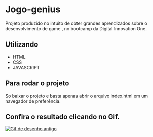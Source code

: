 # Jogo-genius

Projeto produzido no intuito de obter grandes aprendizados sobre o desenvolvimento de game  , no bootcamp da  Digital Innovation One.

## Utilizando 

- HTML
- CSS
- JAVASCRIPT


## Para rodar o projeto

So baixar o projeto e basta apenas abrir o arquivo index.html em um navegador de preferência.

## Confira o resultado clicando no Gif.

<a href="https://pablohenrique2.github.io/Jogo-genius/" ><img src="https://thumbs.gfycat.com/SmallVillainousDavidstiger-size_restricted.gif" alt="Gif de desenho antigo"></a>


